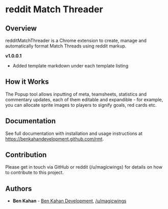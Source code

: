 # reddit Match Threader

## Overview

redditMatchThreader is a Chrome extension to create, manage and automatically format Match Threads using reddit markup.

**v1.0.0.1**
- Added template markdown under each template listing

## How it Works

The Popup tool allows inputting of meta, teamsheets, statistics and commentary updates, each of them editable and expandible - for example, you can allocate sprite images to players to signify goals, red cards etc.

## Documentation

See full documentation with installation and usage instructions at https://benkahandevelopment.github.com/rmt.

## Contribution

Please get in touch via GitHub or reddit (/u/magicwings) for details on how to contribute to this project.

## Authors

* **Ben Kahan** - [Ben Kahan Development](https://github.com/benkahandevelopment), [/u/magicwings](https://reddit.com/u/magicwings)
